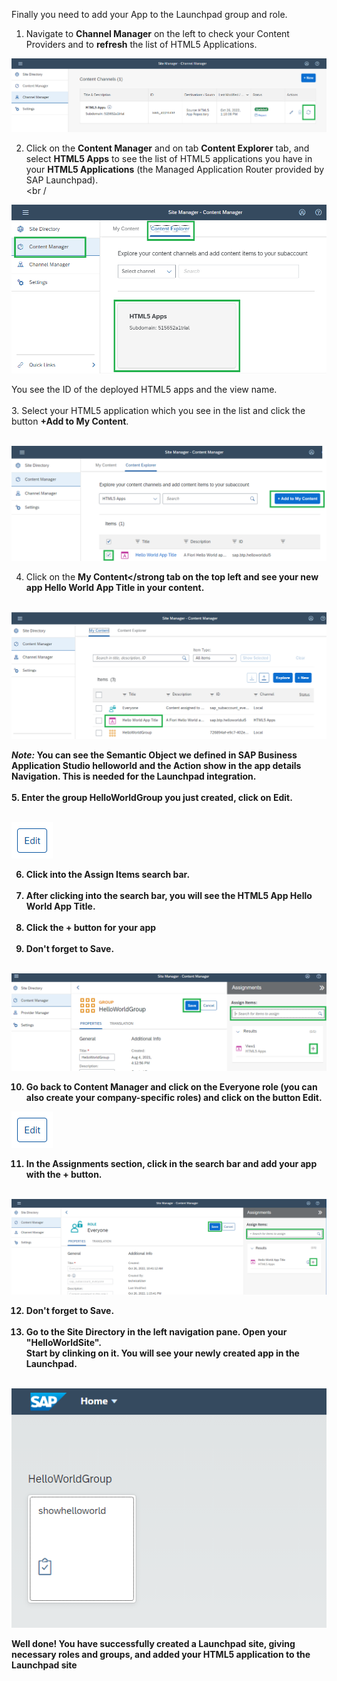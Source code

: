 Finally you need to add your App to the Launchpad group and role.

1. Navigate to <strong>Channel Manager</strong> on the left to check your Content Providers and to <strong>refresh</strong> the list of HTML5 Applications. 
  
![](../images/Refresh.png)</li>
  
2. Click on the <strong>Content Manager</strong> and on tab <strong>Content Explorer</strong> tab, and select <strong>HTML5 Apps</strong> to see the list of HTML5 applications you have in your <strong>HTML5 Applications</strong> (the Managed Application Router provided by SAP Launchpad).<br /><br / 
  
![](../images/Content_Explorer.png)
 
You see the ID of the deployed HTML5 apps and the view name.<br /><br /></li>
3. Select your HTML5 application which you see in the list and click the button <strong>+Add to My Content</strong>.<br /><br />
  
![](../images/Add_to_content.png)

 
4. Click on the <strong>My Content</strong tab on the top left and see your new app <strong>Hello World App Title</strong> in your content.<br /><br />
  
![](../images/My_Content.png)
  
<em>Note:</em> You can see the Semantic Object we defined in SAP Business Application Studio <strong>helloworld</strong> and the Action <strong>show</strong>&nbsp;in the app details <strong>Navigation</strong>. This is needed for the Launchpad integration.<br /><br /></li>
5. Enter the group <strong>HelloWorldGroup</strong> you just created, click on <strong>Edit.</strong><br /><br />
  
  
![](../images/Edit.png)
  
6. Click into the <strong>Assign Items</strong> search bar.<br /><br /></li>
7. After clicking <strong>into the search bar</strong>, you will see the HTML5 App <strong>Hello World App Title</strong>.<br /><br /></li>
8. Click the <strong>+ button</strong> for your app<br /><br /></li>
9. Don't forget to <strong>Save</strong>.<br /><br />
  

![](../images/Group_Assignment.png)
  
10. Go back to Content Manager and click on the <strong>Everyone</strong> role (you can also create your company-specific roles) and click on the button <strong>Edit</strong>.<br />
  
![](../images/Edit.png)   
  
11. In the <strong>Assignments</strong> section, <strong>click in the search bar</strong> and add your app with the <strong>+ button</strong>.<br /><br />
  
![](../images/Role_Assignment.png)
  
12. Don't forget to <strong>Save</strong>.<br /><br /></li>
13. Go to the <strong>Site Directory</strong> in the left navigation pane. Open your "HelloWorldSite".<br />Start by clinking on it. You will see your newly created app in the Launchpad.<br /><br />
  
![](../images/Hello_World_app.png) 
  

<p><strong>Well done! You have successfully created a Launchpad site, giving necessary roles and groups, and added your HTML5 application to the Launchpad site<br /><br /></strong></p>



